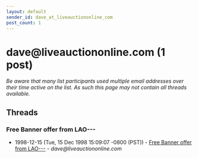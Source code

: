 ```yaml
---
layout: default
sender_id: dave_at_liveauctiononline_com
post_count: 1
---
```


# dave<span>@</span>liveauctiononline.com (1 post)

_Be aware that many list participants used multiple email addresses over their time active on the list. As such this page may not contain all threads available._

## Threads

### Free Banner offer from LAO---
+ 1998-12-15 (Tue, 15 Dec 1998 15:09:07 -0800 (PST)) - [Free Banner offer from LAO---](/archive/1998/12/7278dc9ffa230cd918ac089f2aeaa1dbdef8eca57d84c5ffc773b59debdbc3c4) - _dave@liveauctiononline.com_

